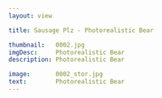 ```yaml
---
layout: view

title: Sausage Plz - Photorealistic Bear

thumbnail:   0002.jpg
imgDesc:     Photorealistic Bear
description: Photorealistic Bear

image:       0002_stor.jpg
text:        Photorealistic Bear
---
```


